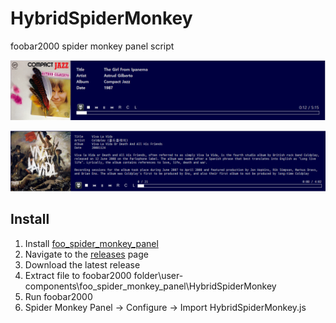 # HybridSpiderMonkey
foobar2000 spider monkey panel script

![](README/screenshot1.png)

![](README/screenshot2.png)

## Install

1. Install [foo_spider_monkey_panel](https://github.com/TheQwertiest/foo_spider_monkey_panel/wiki/Installation)
2. Navigate to the [releases](https://github.com/hybridcompiler/HybridSpiderMonkey/releases) page
3. Download the latest release
4. Extract file to foobar2000 folder\user-components\foo_spider_monkey_panel\HybridSpiderMonkey
5. Run foobar2000
6. Spider Monkey Panel ->  Configure -> Import HybridSpiderMonkey.js
